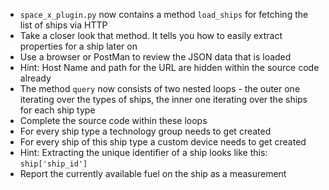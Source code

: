 * ```space_x_plugin.py``` now contains a method ```load_ships``` for fetching the list of ships via HTTP
* Take a closer look that method. It tells you how to easily extract properties for a ship later on
* Use a browser or PostMan to review the JSON data that is loaded
* Hint: Host Name and path for the URL are hidden within the source code already
* The method ```query``` now consists of two nested loops - the outer one iterating over the types of ships, the inner one iterating over the ships for each ship type
* Complete the source code within these loops
* For every ship type a technology group needs to get created
* For every ship of this ship type a custom device needs to get created
* Hint: Extracting the unique identifier of a ship looks like this: ```ship['ship_id']```
* Report the currently available fuel on the ship as a measurement
